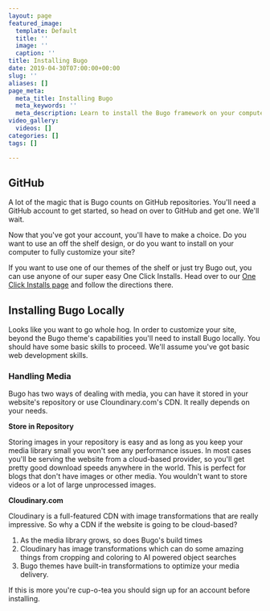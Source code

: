 ```yaml
---
layout: page
featured_image:
  template: Default
  title: ''
  image: ''
  caption: ''
title: Installing Bugo
date: 2019-04-30T07:00:00+00:00
slug: ''
aliases: []
page_meta:
  meta_title: Installing Bugo
  meta_keywords: ''
  meta_description: Learn to install the Bugo framework on your computer.
video_gallery:
  videos: []
categories: []
tags: []

---
```

## GitHub

A lot of the magic that is Bugo counts on GitHub repositories. You'll need a GitHub account to get started, so head on over to GitHub and get one. We'll wait.

Now that you've got your account, you'll have to make a choice. Do you want to use an off the shelf design, or do you want to install on your computer to fully customize your site?

If you want to use one of our themes of the shelf or just try Bugo out, you can use anyone of our super easy One Click Installs. Head over to our [One Click Installs page](one-click-installs "One Click Installs") and follow the directions there.

## Installing Bugo Locally

Looks like you want to go whole hog. In order to customize your site, beyond the Bugo theme's capabilities you'll need to install Bugo locally. You should have some basic skills to proceed. We'll assume you've got basic web development skills.

### Handling Media

Bugo has two ways of dealing with media, you can have it stored in your website's repository or use Cloundinary.com's CDN. It really depends on your needs.

**Store in Repository**

Storing images in your repository is easy and as long as you keep your media library small you won't see any performance issues. In most cases you'll be serving the website from a cloud-based provider, so you'll get pretty good download speeds anywhere in the world. This is perfect for blogs that don't have images or other media. You wouldn't want to store videos or a lot of large unprocessed images.

**Cloudinary.com**

Cloudinary is a full-featured CDN with image transformations that are really impressive. So why a CDN if the website is going to be cloud-based?

1. As the media library grows, so does Bugo's build times
2. Cloudinary has image transformations which can do some amazing things from cropping and coloring to AI powered object searches
3. Bugo themes have built-in transformations to optimize your media delivery.

If this is more you're cup-o-tea you should sign up for an account before installing.